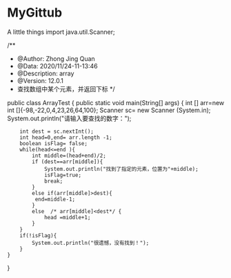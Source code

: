 # MyGittub
A little things
import java.util.Scanner;

/**
 * @Author: Zhong Jing Quan
 * @Data: 2020/11/24-11-13:46
 * @Description: array
 * @Version: 12.0.1
 * 查找数组中某个元素，并返回下标
 */
 
public class ArrayTest {
    public static void main(String[] args) {
        int [] arr=new int []{-98,-22,0,4,23,26,64,100};
        Scanner  sc= new  Scanner (System.in);
        System.out.println("请输入要查找的数字：");

        int dest = sc.nextInt();
        int head=0,end= arr.length -1;
        boolean isFlag= false;
        while(head<=end ){
            int middle=(head+end)/2;
            if (dest==arr[middle]){
                System.out.println("找到了指定的元素，位置为"+middle);
                isFlag=true;
                break;
            }
            else if(arr[middle]>dest){
             end=middle-1;
            }
            else  /* arr[middle]<dest*/ {
                head =middle+1;
            }
        }
        if(!isFlag){
            System.out.println("很遗憾，没有找到！");
        }
    }
}
